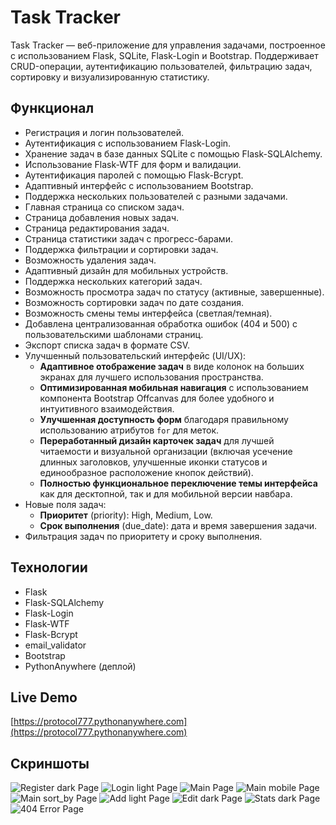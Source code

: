 # Task Tracker

Task Tracker — веб-приложение для управления задачами, построенное с использованием Flask, SQLite, Flask-Login и Bootstrap. Поддерживает CRUD-операции, аутентификацию пользователей, фильтрацию задач, сортировку и визуализированную статистику.

## Функционал
- Регистрация и логин пользователей.
- Аутентификация с использованием Flask-Login.
- Хранение задач в базе данных SQLite с помощью Flask-SQLAlchemy.
- Использование Flask-WTF для форм и валидации.
- Аутентификация паролей с помощью Flask-Bcrypt.
- Адаптивный интерфейс с использованием Bootstrap.
- Поддержка нескольких пользователей с разными задачами.
- Главная страница со списком задач.
- Страница добавления новых задач.
- Страница редактирования задач.
- Страница статистики задач с прогресс-барами.
- Поддержка фильтрации и сортировки задач.
- Возможность удаления задач.
- Адаптивный дизайн для мобильных устройств.
- Поддержка нескольких категорий задач.
- Возможность просмотра задач по статусу (активные, завершенные).
- Возможность сортировки задач по дате создания.
- Возможность смены темы интерфейса (светлая/темная).
- Добавлена централизованная обработка ошибок (404 и 500) с пользовательскими шаблонами страниц.
- Экспорт списка задач в формате CSV.
- Улучшенный пользовательский интерфейс (UI/UX):
    * **Адаптивное отображение задач** в виде колонок на больших экранах для лучшего использования пространства.
    * **Оптимизированная мобильная навигация** с использованием компонента Bootstrap Offcanvas для более удобного и интуитивного взаимодействия.
    * **Улучшенная доступность форм** благодаря правильному использованию атрибутов `for` для меток.
    * **Переработанный дизайн карточек задач** для лучшей читаемости и визуальной организации (включая усечение длинных заголовков, улучшенные иконки статусов и единообразное расположение кнопок действий).
    * **Полностью функциональное переключение темы интерфейса** как для десктопной, так и для мобильной версии навбара.
- Новые поля задач:
    * **Приоритет** (priority): High, Medium, Low.
    * **Срок выполнения** (due_date): дата и время завершения задачи.
- Фильтрация задач по приоритету и сроку выполнения.



## Технологии
- Flask
- Flask-SQLAlchemy
- Flask-Login
- Flask-WTF
- Flask-Bcrypt
- email_validator
- Bootstrap
- PythonAnywhere (деплой)

## Live Demo
[https://protocol777.pythonanywhere.com](https://protocol777.pythonanywhere.com)

## Скриншоты
![Register dark Page](screenshots/register_dark.png)
![Login light Page](screenshots/login_light.png)
![Main Page](screenshots/main.png)
![Main mobile Page](screenshots/main_mobile.png)
![Main sort_by Page](screenshots/sort_by.png)
![Add light Page](screenshots/add_light.png)
![Edit dark Page](screenshots/edit_dark.png)
![Stats dark Page](screenshots/stats_dark.png)
![404 Error Page](screenshots/error_404.png)
